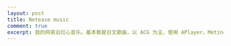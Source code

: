 ```yaml
---
layout: post
title: Netease music
comment: true
excerpt: 我的网易云红心音乐。基本都是日文歌曲，以 ACG 为主，使用 APlayer，Meting，MetingJS 搭建。
---
```


<link rel="stylesheet" href="//cdn.jsdelivr.net/npm/aplayer@1.10.1/dist/APlayer.min.css">

<div class="aplayer"
     data-id="82619039"
     data-server="netease"
     data-type="playlist"
     data-listmaxheight="600px"
     data-theme="orange">
</div>

<script>var meting_api = '//api2.mizore.cn/Meting/api.php?server=:server&type=:type&id=:id'</script>
<script src="//cdn.jsdelivr.net/npm/aplayer@1.10.1/dist/APlayer.min.js"></script>
<script src="//cdn.jsdelivr.net/npm/meting@1.1.1/dist/Meting.min.js"></script>

